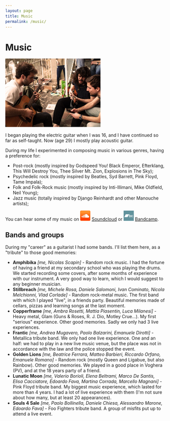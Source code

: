 ```yaml
---
layout: page
title: Music
permalink: /music/
---
```


# Music

<img title="" src="images/cegnimusic.jpg" alt="Playing with some friends" width="300" data-align="center">

I began playing the electric guitar when I was 16, and I have continued so far as self-taught. Now (age 29) I mostly play acoustic guitar.

During my life I experimented in composing music in various genres, having a preference for:

- Post-rock (mostly inspired by Godspeed 
  You! Black Emperor, Efterklang, This Will Destroy You, Thee Silver Mt. 
  Zion, Explosions in The Sky);
- Psychedelic rock (mostly inspired by Beatles, Syd Barrett, Pink Floyd, Tame Impala);
- Folk and Folk-Rock music (mostly inspired by Inti-Illimani, Mike Oldfield, Neil Young);
- Jazz music (totally inspired by Django Reinhardt and other Manouche artists);

You can hear some of my music on ![Soundcloud ](images/soundcloud_logo.png) [Soundcloud](https://soundcloud.com/nicoladavanzo) or ![Bandcamp](images/bandcamp_logo.png) [Bandcamp](https://neeqstock.bandcamp.com/).

## Bands and groups

During my "career" as a guitarist I had some bands. I'll list them here, as a "tribute" to those good memories:

- **Amphibika** *[me, Nicolas Scapin]* - 
  Random rock music. I had the fortune of having a friend at my secondary 
  school who was playing the drums. We started recording some covers, 
  after some months of experience with our instrument. A very good way to 
  learn, which I would suggest to any beginner musician.
- **Stillbreach** *[me, Michele Rosa, Daniele Salomoni, Ivan Cominato, Nicola Melchionni, Vlad Corlade]* - Random rock-metal music. The first band with which I played "live", 
  in a friends party. Beautiful memories made of cellars, pizzas and 
  learning songs at the last moment.
- **Copperframe** *[me, Ambra Rosetti, Mattia Piasentin, Luca Milanesi]* - Heavy metal, Glam (Guns & Roses, R. J. Dio, Motley Crue...). My 
  first "serious" experience. Other good memories. Sadly we only had 3 
  live experiences.
- **Frantic** *[me, Andrea Mugavero, Paolo Balzarini, Emanuele Dirotti]* - Metallica tribute band. We only had one live experience. One and an 
  half: we had to play in a new live music venue, but the place was not in
   accordance with the law and the police stopped the event.
- **Golden Lions** *[me, Beatrice Ferrara, Matteo Barbieri, Riccardo Orfano, Emanuele Romano]* - Random rock (mostly Queen and Ligabue, but also Rainbow). Other good 
  memories. We played in a good place in Voghera (PV), and at the 18 years
   party of a friend.
- **Lunatic Moon** *[me, Valerio Borioli, Elena Beltrami, Marco De Santis, Elisa Cacciatore, Edoardo Fava, Martina Corrada, Marcello Magnani]* - Pink Floyd tribute band. My biggest music experience, which lasted 
  for more than 4 years. I had a lot of live experience with them (I'm not
   sure about how many, but at least 20 appearances).
- **Souls 4 Sale** *[me, Paolo Bollinella, Daniele Chiesa, Alessandro Marone, Edoardo Fava]* - Foo Fighters tribute band. A group of misfits put up to attend a live event.
